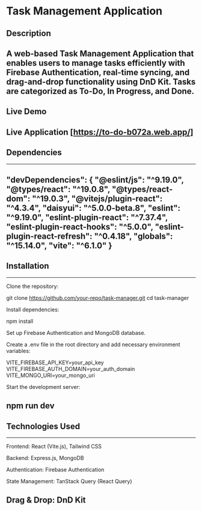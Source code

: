 # Task Management Application

## Description

A web-based Task Management Application that enables users to manage tasks efficiently with Firebase Authentication, real-time syncing, and drag-and-drop functionality using DnD Kit. Tasks are categorized as To-Do, In Progress, and Done.
---
## Live Demo

## Live Application [https://to-do-b072a.web.app/]

## Dependencies
---
  "devDependencies": {
    "@eslint/js": "^9.19.0",
    "@types/react": "^19.0.8",
    "@types/react-dom": "^19.0.3",
    "@vitejs/plugin-react": "^4.3.4",
    "daisyui": "^5.0.0-beta.8",
    "eslint": "^9.19.0",
    "eslint-plugin-react": "^7.37.4",
    "eslint-plugin-react-hooks": "^5.0.0",
    "eslint-plugin-react-refresh": "^0.4.18",
    "globals": "^15.14.0",
    "vite": "^6.1.0"
  }
---

## Installation
---
Clone the repository:

git clone https://github.com/your-repo/task-manager.git
cd task-manager

Install dependencies:

npm install

Set up Firebase Authentication and MongoDB database.

Create a .env file in the root directory and add necessary environment variables:

VITE_FIREBASE_API_KEY=your_api_key
VITE_FIREBASE_AUTH_DOMAIN=your_auth_domain
VITE_MONGO_URI=your_mongo_uri

Start the development server:

npm run dev
---
## Technologies Used
---
Frontend: React (Vite.js), Tailwind CSS

Backend: Express.js, MongoDB

Authentication: Firebase Authentication

State Management: TanStack Query (React Query)

Drag & Drop: DnD Kit
---